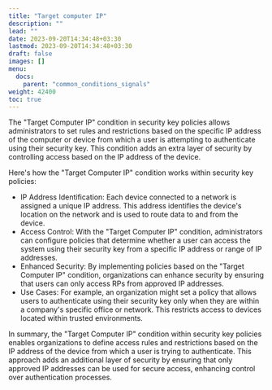 ```yaml
---
title: "Target computer IP"
description: ""
lead: ""
date: 2023-09-20T14:34:48+03:30
lastmod: 2023-09-20T14:34:48+03:30
draft: false
images: []
menu:
  docs:
    parent: "common_conditions_signals"
weight: 42400
toc: true
---
```


The "Target Computer IP" condition in security key policies allows administrators to set rules and restrictions based on the specific IP address of the computer or device from which a user is attempting to authenticate using their security key. This condition adds an extra layer of security by controlling access based on the IP address of the device.

Here's how the "Target Computer IP" condition works within security key policies:

- IP Address Identification: Each device connected to a network is assigned a unique IP address. This address identifies the device's location on the network and is used to route data to and from the device.
- Access Control: With the "Target Computer IP" condition, administrators can configure policies that determine whether a user can access the system using their security key from a specific IP address or range of IP addresses.
- Enhanced Security: By implementing policies based on the "Target Computer IP" condition, organizations can enhance security by ensuring that users can only access RPs from approved IP addresses.  
- Use Cases: For example, an organization might set a policy that allows users to authenticate using their security key only when they are within a company's specific office or network. This restricts access to devices located within trusted environments.

In summary, the "Target Computer IP" condition within security key policies enables organizations to define access rules and restrictions based on the IP address of the device from which a user is trying to authenticate. This approach adds an additional layer of security by ensuring that only approved IP addresses can be used for secure access, enhancing control over authentication processes.
